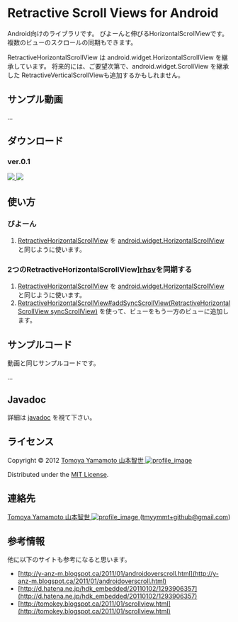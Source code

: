 Retractive Scroll Views for Android
======================
Android向けのライブラリです。
びよーんと伸びるHorizontalScrollViewです。
複数のビューのスクロールの同期もできます。

RetractiveHorizontalScrollView は android.widget.HorizontalScrollView を継承しています。
将来的には、ご要望次第で、android.widget.ScrollView を継承した RetractiveVerticalScrollViewも追加するかもしれません。

サンプル動画
--------

...

ダウンロード
------

### ver.0.1 ###

[ ![](https://github.com/images/modules/download/zip.png) ](https://github.com/tmyymmt/Retractive-Scroll-Views-for-Android/zipball/0.1)
[ ![](https://github.com/images/modules/download/tar.png) ](https://github.com/tmyymmt/Retractive-Scroll-Views-for-Android/zipball/0.1)

使い方
------

### びよーん ###

1. [RetractiveHorizontalScrollView][rhsv] を [android.widget.HorizontalScrollView][hsv] と同じように使います。

### 2つのRetractiveHorizontalScrollView][rhsv]を同期する ###

1. [RetractiveHorizontalScrollView][rhsv] を [android.widget.HorizontalScrollView][hsv] と同じように使います。
2. [RetractiveHorizontalScrollView#addSyncScrollView(RetractiveHorizontalScrollView syncScrollView)][rhsv2] を使って、ビューをもう一方のビューに追加します。

サンプルコード
--------

動画と同じサンプルコードです。

...

Javadoc
--------

詳細は [javadoc][rhsv] を視て下さい。
  
ライセンス
----------
Copyright &copy; 2012 [ Tomoya Yamamoto 山本智世 ![profile_image] ][aboutme]

Distributed under the [MIT License](http://www.opensource.org/licenses/mit-license.php "MIT License").  

連絡先
--------

[ Tomoya Yamamoto 山本智世 ![profile_image] ][aboutme] (tmyymmt+github@gmail.com)

参考情報
--------

他に以下のサイトも参考になると思います。

- [http://y-anz-m.blogspot.ca/2011/01/androidoverscroll.html](http://y-anz-m.blogspot.ca/2011/01/androidoverscroll.html)
- [http://d.hatena.ne.jp/hdk_embedded/20110102/1293906357](http://d.hatena.ne.jp/hdk_embedded/20110102/1293906357)
- [http://tomokey.blogspot.ca/2011/01/scrollview.html](http://tomokey.blogspot.ca/2011/01/scrollview.html)

[profile_image]: http://tmyymmt.mine.nu/profile/profile-sq_16.png "Profile Image"
[aboutme]: http://about.me/tmyymmt "about me"
[hsv]: http://developer.android.com/reference/android/widget/HorizontalScrollView.html
[rhsv]: http://tmyymmt.github.com/Retractive-Scroll-Views-for-Android/
[rhsv2]: http://tmyymmt.github.com/Retractive-Scroll-Views-for-Android/

